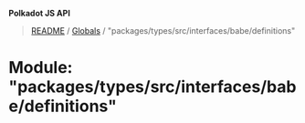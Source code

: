 **Polkadot JS API**

> [README](../README.md) / [Globals](../globals.md) / "packages/types/src/interfaces/babe/definitions"

# Module: "packages/types/src/interfaces/babe/definitions"
